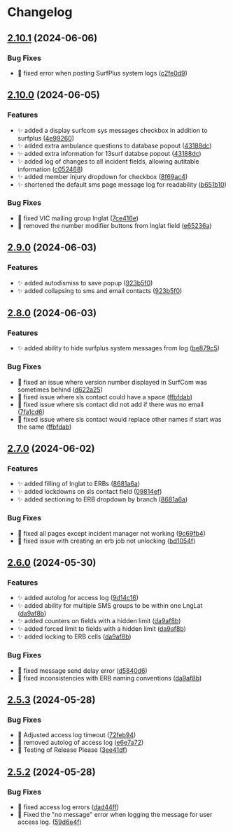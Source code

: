 # Changelog

## [2.10.1](https://github.com/rporteous1/SurfPlus/compare/v2.10.0...v2.10.1) (2024-06-06)


### Bug Fixes

* :bug: fixed error when posting SurfPlus system logs ([c2fe0d9](https://github.com/rporteous1/SurfPlus/commit/c2fe0d99acd8f9dbfc14e96829c2b87e1eb45f48))

## [2.10.0](https://github.com/rporteous1/SurfPlus/compare/v2.9.0...v2.10.0) (2024-06-05)


### Features

* :sparkles: added a display surfcom sys messages checkbox in addition to surfplus ([4e99260](https://github.com/rporteous1/SurfPlus/commit/4e99260545e51f2c64c4df128091baf6f7f466f7))
* :sparkles: added extra ambulance questions to database popout ([43188dc](https://github.com/rporteous1/SurfPlus/commit/43188dc7a1b29e19499b6c0ddf6dd0e76c4d6201))
* :sparkles: added extra information for 13surf databse popout ([43188dc](https://github.com/rporteous1/SurfPlus/commit/43188dc7a1b29e19499b6c0ddf6dd0e76c4d6201))
* :sparkles: added log of changes to all incident fields, allowing autitable information ([c052468](https://github.com/rporteous1/SurfPlus/commit/c052468e59c57e95ed86ec967bb777ba14904b16))
* :sparkles: added member injury dropdown for checkbox ([8f69ac4](https://github.com/rporteous1/SurfPlus/commit/8f69ac4bd1ba04f4ba51f51c24a6f5503c90f1bc))
* :sparkles: shortened the default sms page message log for readability ([b651b10](https://github.com/rporteous1/SurfPlus/commit/b651b106ea4403a103a1d90988fff985dc87afaa))


### Bug Fixes

* :bug: fixed VIC mailing group lnglat ([7ce416e](https://github.com/rporteous1/SurfPlus/commit/7ce416ec1e6410e8e1d3cd116bc2fbddaabd1192))
* :bug: removed the number modifier buttons from lnglat field ([e65236a](https://github.com/rporteous1/SurfPlus/commit/e65236ae2ba7f5bf20ba22a0a82c0f315a521d12))

## [2.9.0](https://github.com/rporteous1/SurfPlus/compare/v2.8.0...v2.9.0) (2024-06-03)


### Features

* :sparkles: added autodismiss to save popup ([923b5f0](https://github.com/rporteous1/SurfPlus/commit/923b5f076ed854b9a55529f441020ef936711903))
* :sparkles: added collapsing to sms and email contacts ([923b5f0](https://github.com/rporteous1/SurfPlus/commit/923b5f076ed854b9a55529f441020ef936711903))

## [2.8.0](https://github.com/rporteous1/SurfPlus/compare/v2.7.0...v2.8.0) (2024-06-03)


### Features

* :sparkles: added ability to hide surfplus system messages from log ([be879c5](https://github.com/rporteous1/SurfPlus/commit/be879c59a8241f0b0604771aba168ee0ac6be5cc))


### Bug Fixes

* :bug: fixed an issue where version number displayed in SurfCom was sometimes behind ([d622a25](https://github.com/rporteous1/SurfPlus/commit/d622a25b47d37bad5444e9c6438057d2ffc73c1e))
* :bug: fixed issue where sls contact could have a space ([ffbfdab](https://github.com/rporteous1/SurfPlus/commit/ffbfdabd97ce1c954958ac678d91b6eba956a64b))
* :bug: fixed issue where sls contact did not add if there was no email ([7fa1cd6](https://github.com/rporteous1/SurfPlus/commit/7fa1cd61f5fed9f40d69fbe0a2b998feea3b5681))
* :bug: fixed issue where sls contact would replace other names if start was the same ([ffbfdab](https://github.com/rporteous1/SurfPlus/commit/ffbfdabd97ce1c954958ac678d91b6eba956a64b))

## [2.7.0](https://github.com/rporteous1/SurfPlus/compare/v2.6.0...v2.7.0) (2024-06-02)


### Features

* ✨ added filling of lnglat to ERBs ([8681a6a](https://github.com/rporteous1/SurfPlus/commit/8681a6ab360c19d041238f34f3ba6fb5ba29c33f))
* ✨ added lockdowns on sls contact field ([09814ef](https://github.com/rporteous1/SurfPlus/commit/09814efc5dcb6548a07ce344369dd7760dd32e9e))
* ✨ added sectioning to ERB dropdown by branch ([8681a6a](https://github.com/rporteous1/SurfPlus/commit/8681a6ab360c19d041238f34f3ba6fb5ba29c33f))


### Bug Fixes

* :bug: fixed all pages except incident manager not working ([9c69fb4](https://github.com/rporteous1/SurfPlus/commit/9c69fb4bb705d096dd052c2b2b223c05e96ebc6d))
* :bug: fixed issue with creating an erb job not unlocking ([bd1054f](https://github.com/rporteous1/SurfPlus/commit/bd1054ffb102af26bb37047632a8ead5041efff1))

## [2.6.0](https://github.com/rporteous1/SurfPlus/compare/v2.5.3...v2.6.0) (2024-05-30)


### Features

* :sparkles: added autolog for access log ([9d14c16](https://github.com/rporteous1/SurfPlus/commit/9d14c16f8ba839e35ca074d51e9325a3e6fffbb7))
* :sparkles: added ability for multiple SMS groups to be within one LngLat ([da9af8b](https://github.com/rporteous1/SurfPlus/commit/da9af8b964f9f60aad30cf0a481190192af4b15a))
* :sparkles: added counters on fields with a hidden limit ([da9af8b](https://github.com/rporteous1/SurfPlus/commit/da9af8b964f9f60aad30cf0a481190192af4b15a))
* :sparkles: added forced limit to fields with a hidden limit ([da9af8b](https://github.com/rporteous1/SurfPlus/commit/da9af8b964f9f60aad30cf0a481190192af4b15a))
* :sparkles: added locking to ERB cells ([da9af8b](https://github.com/rporteous1/SurfPlus/commit/da9af8b964f9f60aad30cf0a481190192af4b15a))


### Bug Fixes

* :bug: fixed message send delay error ([d5840d6](https://github.com/rporteous1/SurfPlus/commit/d5840d64d31f6a8250027afbf6e5ced0d381dd79))
* :bug: fixed inconsistencies with ERB naming conventions ([da9af8b](https://github.com/rporteous1/SurfPlus/commit/da9af8b964f9f60aad30cf0a481190192af4b15a))

## [2.5.3](https://github.com/rporteous1/SurfPlus/compare/v2.5.2...v2.5.3) (2024-05-28)


### Bug Fixes

* :bug: Adjusted access log timeout ([72feb94](https://github.com/rporteous1/SurfPlus/commit/72feb9460e6a42c38de033775aa3499753191056))
* :bug: removed autolog of access log ([e6e7a72](https://github.com/rporteous1/SurfPlus/commit/e6e7a72111054e8868917b81293323149e92154c))
* :bug: Testing of Release Please ([3ee41df](https://github.com/rporteous1/SurfPlus/commit/3ee41df5cf9086f9dff8faa6e2943089897d942c))

## [2.5.2](https://github.com/rporteous1/SurfPlus/compare/v2.5.1...v2.5.2) (2024-05-28)


### Bug Fixes

* :bug: fixed access log errors ([dad44ff](https://github.com/rporteous1/SurfPlus/commit/dad44ff52889c4f6bf7a0021a18f995c83c3809c))
* :bug: Fixed the "no message" error when logging the message for user access log. ([59d6e4f](https://github.com/rporteous1/SurfPlus/commit/59d6e4fbf012284d940cf18c4d73f76d6c4dc1d5))

<!-- ## [2.5.1](https://github.com/rporteous1/SurfPlus/compare/v1.0.0...v2.5.1) (2024-05-28)


### Miscellaneous Chores

* release 2.0.0 ([5c6d390](https://github.com/rporteous1/SurfPlus/commit/5c6d39001a25c4891c793f55b9ceef85495893da))
* release 2.0.0 ([bb48d37](https://github.com/rporteous1/SurfPlus/commit/bb48d370514a41c6cc10afd2b30c8cecc9a3de9b))

## 1.0.0 (2024-05-28)


### Features

* added user access log ([da41c95](https://github.com/rporteous1/SurfPlus/commit/da41c9581abf8cdc5cc8ae6880be2cf16d4433ce)) -->
